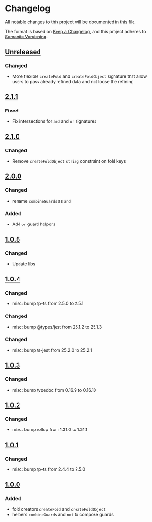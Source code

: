 # Changelog

All notable changes to this project will be documented in this file.

The format is based on [Keep a Changelog](https://keepachangelog.com/en/1.0.0/),
and this project adheres to [Semantic Versioning](https://semver.org/spec/v2.0.0.html).

## [Unreleased]

### Changed

-   More flexible `createFold` and `createFoldObject` signature that allow users
    to pass already refined data and not loose the refining

## [2.1.1]

### Fixed

-   Fix intersections for `and` and `or` signatures

## [2.1.0]

### Changed

-   Remove `createFoldObject` `string` constraint on fold keys

## [2.0.0]

### Changed

-   rename `combineGuards` as `and`

### Added

-   Add `or` guard helpers

## [1.0.5]

### Changed

-   Update libs

## [1.0.4]

### Changed

-   misc: bump fp-ts from 2.5.0 to 2.5.1

### Changed

-   misc: bump @types/jest from 25.1.2 to 25.1.3

### Changed

-   misc: bump ts-jest from 25.2.0 to 25.2.1

## [1.0.3]

### Changed

-   misc: bump typedoc from 0.16.9 to 0.16.10

## [1.0.2]

### Changed

-   misc: bump rollup from 1.31.0 to 1.31.1

## [1.0.1]

### Changed

-   misc: bump fp-ts from 2.4.4 to 2.5.0

## [1.0.0]

### Added

-   fold creators `createFold` and `createFoldObject`
-   helpers `combineGuards` and `not` to compose guards

[Unreleased]: https://github.com/iadvize/foldable-helpers-library/compare/v2.1.1...HEAD

[2.1.1]: https://github.com/iadvize/foldable-helpers-library/compare/v2.1.0...v2.1.1

[2.1.0]: https://github.com/iadvize/foldable-helpers-library/compare/v2.0.0...v2.1.0

[2.0.0]: https://github.com/iadvize/foldable-helpers-library/compare/v1.0.5...v2.0.0

[1.0.5]: https://github.com/iadvize/foldable-helpers-library/compare/v1.0.4...v1.0.5

[1.0.4]: https://github.com/iadvize/foldable-helpers-library/compare/v1.0.3...v1.0.4

[1.0.3]: https://github.com/iadvize/foldable-helpers-library/compare/v1.0.2...v1.0.3

[1.0.2]: https://github.com/iadvize/foldable-helpers-library/compare/v1.0.1...v1.0.2

[1.0.1]: https://github.com/iadvize/foldable-helpers-library/compare/v1.0.0...v1.0.1

[1.0.0]: https://github.com/iadvize/foldable-helpers-library/compare/v0.0.0...v1.0.0
